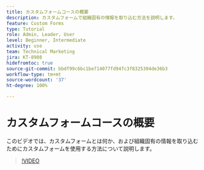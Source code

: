 ```yaml
---
title: カスタムフォームコースの概要
description: カスタムフォームで組織固有の情報を取り込む方法を説明します。
feature: Custom Forms
type: Tutorial
role: Admin, Leader, User
level: Beginner, Intermediate
activity: use
team: Technical Marketing
jira: KT-8908
hidefromtoc: true
source-git-commit: bbdf99c6bc1be714077fd94fc3f8325394de36b3
workflow-type: tm+mt
source-wordcount: '37'
ht-degree: 100%

---
```


# カスタムフォームコースの概要

このビデオでは、カスタムフォームとは何か、および組織固有の情報を取り込むためにカスタムフォームを使用する方法について説明します。

>[!VIDEO](https://video.tv.adobe.com/v/335171/?quality=12&learn=on&enablevpops=1)
